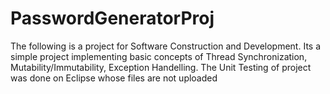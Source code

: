 # PasswordGeneratorProj
The following is a project for Software Construction and Development. Its a simple project implementing basic concepts of Thread Synchronization, Mutability/Immutability, Exception Handelling.
The Unit Testing of project was done on Eclipse whose files are not uploaded
